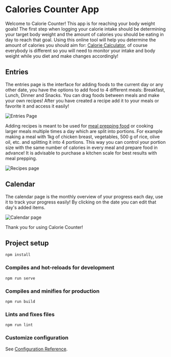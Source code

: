 
# Calories Counter App
Welcome to Calorie Counter! 
This app is for
reaching your body weight goals! The first step when logging your
calorie intake should be determining your target body weight and the
 amount of calories you should be eating in day to reach that goal.
Using this online tool will help you determine the amount of
calories you should aim for:
[Calorie Calculator](https://www.calculator.net/calorie-calculator.html), of course everybody is different so you will need to monitor your
intake and body weight while you diet and make changes accordingly!
   
##  Entries
        
 The entries page is the interface for adding foods to the current
day or any other date, you have the options to add food to 4
different meals: Breakfast, Lunch, Dinner and Snacks. You can drag
foods between meals and make your own recipes! After you have
created a recipe add it to your meals or favorite it and access it
easily!

![Entries Page](https://user-images.githubusercontent.com/59158929/116547803-a4c7aa00-a8f3-11eb-9e33-27ea0c4fad38.png)


Adding recipes is meant to be used for [meal prepping food](https://sweetpeasandsaffron.com/how-to-meal-prep/)
or cooking larger meals multiple times a day which are split into
portions. For example making a meal with 1kg of chicken breast,
vegetables, 500 g of rice, olive oil, etc. and splitting it into 4
portions. This way you can control your portion size with the same
number of calories in every meal and prepare food in advance! It is
advisable to purchase a kitchen scale for best results with meal
prepping.

![Recipes page](https://user-images.githubusercontent.com/59158929/116545822-2c5fe980-a8f1-11eb-8e6c-f3fb8207cc9a.png)

## Calendar
The calendar page is the monthly overview of your progress each day,
use it to track your progress easily! By clicking on the date you
can edit that day's added items.

![Calendar page](https://user-images.githubusercontent.com/59158929/116545942-50bbc600-a8f1-11eb-82a9-6d8dcfa96acd.png)

Thank you for using Calorie Counter!


## Project setup
```
npm install
```

### Compiles and hot-reloads for development
```
npm run serve
```

### Compiles and minifies for production
```
npm run build
```

### Lints and fixes files
```
npm run lint
```

### Customize configuration
See [Configuration Reference](https://cli.vuejs.org/config/).

